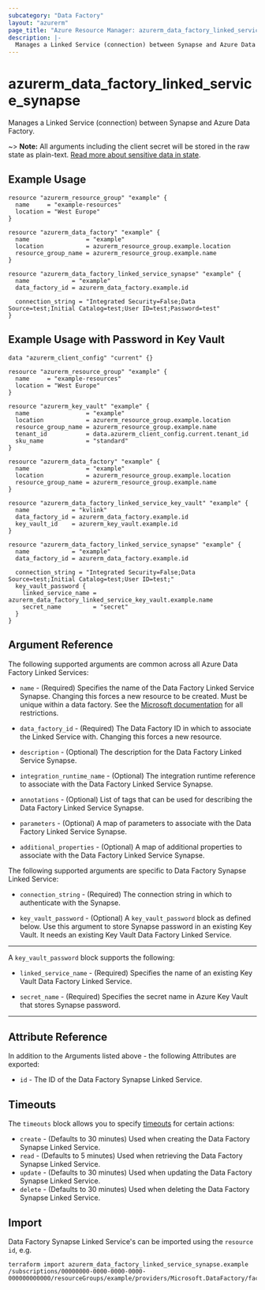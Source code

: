 ```yaml
---
subcategory: "Data Factory"
layout: "azurerm"
page_title: "Azure Resource Manager: azurerm_data_factory_linked_service_synapse"
description: |-
  Manages a Linked Service (connection) between Synapse and Azure Data Factory.
---
```


# azurerm_data_factory_linked_service_synapse

Manages a Linked Service (connection) between Synapse and Azure Data Factory.

~> **Note:** All arguments including the client secret will be stored in the raw state as plain-text. [Read more about sensitive data in state](/docs/state/sensitive-data.html).

## Example Usage

```hcl
resource "azurerm_resource_group" "example" {
  name     = "example-resources"
  location = "West Europe"
}

resource "azurerm_data_factory" "example" {
  name                = "example"
  location            = azurerm_resource_group.example.location
  resource_group_name = azurerm_resource_group.example.name
}

resource "azurerm_data_factory_linked_service_synapse" "example" {
  name            = "example"
  data_factory_id = azurerm_data_factory.example.id

  connection_string = "Integrated Security=False;Data Source=test;Initial Catalog=test;User ID=test;Password=test"
}
```

## Example Usage with Password in Key Vault

```hcl
data "azurerm_client_config" "current" {}

resource "azurerm_resource_group" "example" {
  name     = "example-resources"
  location = "West Europe"
}

resource "azurerm_key_vault" "example" {
  name                = "example"
  location            = azurerm_resource_group.example.location
  resource_group_name = azurerm_resource_group.example.name
  tenant_id           = data.azurerm_client_config.current.tenant_id
  sku_name            = "standard"
}

resource "azurerm_data_factory" "example" {
  name                = "example"
  location            = azurerm_resource_group.example.location
  resource_group_name = azurerm_resource_group.example.name
}

resource "azurerm_data_factory_linked_service_key_vault" "example" {
  name            = "kvlink"
  data_factory_id = azurerm_data_factory.example.id
  key_vault_id    = azurerm_key_vault.example.id
}

resource "azurerm_data_factory_linked_service_synapse" "example" {
  name            = "example"
  data_factory_id = azurerm_data_factory.example.id

  connection_string = "Integrated Security=False;Data Source=test;Initial Catalog=test;User ID=test;"
  key_vault_password {
    linked_service_name = azurerm_data_factory_linked_service_key_vault.example.name
    secret_name         = "secret"
  }
}
```

## Argument Reference

The following supported arguments are common across all Azure Data Factory Linked Services:

* `name` - (Required) Specifies the name of the Data Factory Linked Service Synapse. Changing this forces a new resource to be created. Must be unique within a data factory. See the [Microsoft documentation](https://docs.microsoft.com/azure/data-factory/naming-rules) for all restrictions.

* `data_factory_id` - (Required) The Data Factory ID in which to associate the Linked Service with. Changing this forces a new resource.

* `description` - (Optional) The description for the Data Factory Linked Service Synapse.

* `integration_runtime_name` - (Optional) The integration runtime reference to associate with the Data Factory Linked Service Synapse.

* `annotations` - (Optional) List of tags that can be used for describing the Data Factory Linked Service Synapse.

* `parameters` - (Optional) A map of parameters to associate with the Data Factory Linked Service Synapse.

* `additional_properties` - (Optional) A map of additional properties to associate with the Data Factory Linked Service Synapse.

The following supported arguments are specific to Data Factory Synapse Linked Service:

* `connection_string` - (Required) The connection string in which to authenticate with the Synapse.

* `key_vault_password` - (Optional) A `key_vault_password` block as defined below. Use this argument to store Synapse password in an existing Key Vault. It needs an existing Key Vault Data Factory Linked Service.

---

A `key_vault_password` block supports the following:

* `linked_service_name` - (Required) Specifies the name of an existing Key Vault Data Factory Linked Service.

* `secret_name` - (Required) Specifies the secret name in Azure Key Vault that stores Synapse password.

---

## Attribute Reference

In addition to the Arguments listed above - the following Attributes are exported:

* `id` - The ID of the Data Factory Synapse Linked Service.

## Timeouts

The `timeouts` block allows you to specify [timeouts](https://developer.hashicorp.com/terraform/language/resources/configure#define-operation-timeouts) for certain actions:

* `create` - (Defaults to 30 minutes) Used when creating the Data Factory Synapse Linked Service.
* `read` - (Defaults to 5 minutes) Used when retrieving the Data Factory Synapse Linked Service.
* `update` - (Defaults to 30 minutes) Used when updating the Data Factory Synapse Linked Service.
* `delete` - (Defaults to 30 minutes) Used when deleting the Data Factory Synapse Linked Service.

## Import

Data Factory Synapse Linked Service's can be imported using the `resource id`, e.g.

```shell
terraform import azurerm_data_factory_linked_service_synapse.example /subscriptions/00000000-0000-0000-0000-000000000000/resourceGroups/example/providers/Microsoft.DataFactory/factories/example/linkedservices/example
```
